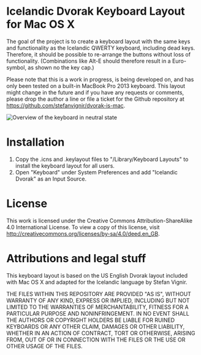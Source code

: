 # Icelandic Dvorak Keyboard Layout for Mac OS X

The goal of the project is to create a keyboard layout with the same keys and functionality as the Icelandic QWERTY keyboard, including dead keys. Therefore, it should be possible to re-arrange the buttons without loss of functionality. (Combinations like Alt-E should therefore result in a Euro-symbol, as shown no the key cap.)

Please note that this is a work in progress, is being developed on, and has only been tested on a built-in MacBook Pro 2013 keyboard. This layout might change in the future and if you have any requests or comments, please drop the author a line or file a ticket for the Github repository at https://github.com/stefanvignir/dvorak-is-mac.

![Overview of the keyboard in neutral state](https://raw.github.com/gunnarjv/dvorak-is-mac/master/dvorak-is.png)

# Installation
1. Copy the .icns and .keylayout files to "/Library/Keyboard Layouts" to install the keyboard layout for all users.
2. Open "Keyboard" under System Preferences and add "Icelandic Dvorak" as an Input Source.

# License
This work is licensed under the Creative Commons Attribution-ShareAlike 4.0 International License. To view a copy of this license, visit http://creativecommons.org/licenses/by-sa/4.0/deed.en_GB.

# Attributions and legal stuff
This keyboard layout is based on the US English Dvorak layout included with Mac OS X and adapted for the Icelandic language by Stefan Vignir.

THE FILES WITHIN THIS REPOSITORY ARE PROVIDED "AS IS", WITHOUT WARRANTY OF ANY KIND, EXPRESS OR IMPLIED, INCLUDING BUT NOT LIMITED TO THE WARRANTIES OF MERCHANTABILITY, FITNESS FOR A PARTICULAR PURPOSE AND NONINFRINGEMENT. IN NO EVENT SHALL THE AUTHORS OR COPYRIGHT HOLDERS BE LIABLE FOR RUINED KEYBOARDS OR ANY OTHER CLAIM, DAMAGES OR OTHER LIABILITY, WHETHER IN AN ACTION OF CONTRACT, TORT OR OTHERWISE, ARISING FROM, OUT OF OR IN CONNECTION WITH THE FILES OR THE USE OR OTHER USAGE OF THE FILES.
